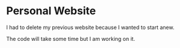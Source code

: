 # Personal Website

I had to delete my previous website because I wanted to start anew.

The code will take some time but I am working on it.
